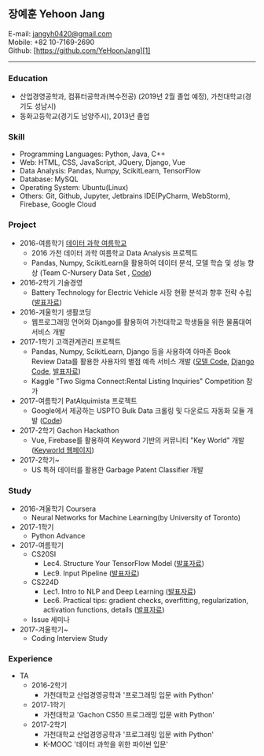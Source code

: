 ## **장예훈** Yehoon Jang
E-mail: jangyh0420@gmail.com</br>
Mobile: +82 10-7169-2690</br>
Github: [https://github.com/YeHoonJang][1]
*****
### Education
- 산업경영공학과, 컴퓨터공학과(복수전공) (2019년 2월 졸업 예정), 가천대학교(경기도 성남시)
- 동화고등학교(경기도 남양주시), 2013년 졸업

### Skill
- Programming Languages: Python, Java, C++
- Web: HTML, CSS, JavaScript, JQuery, Django, Vue
- Data Analysis: Pandas, Numpy, ScikitLearn, TensorFlow
- Database: MySQL
- Operating System: Ubuntu(Linux)
- Others: Git, Github, Jupyter, Jetbrains IDE(PyCharm, WebStorm), Firebase, Google Cloud

### Project
- 2016-여름학기 [데이터 과학 여름학교][2]
  * 2016 가천 데이터 과학 여름학교 Data Analysis 프로젝트
  * Pandas, Numpy, ScikitLearn을 활용하여 데이터 분석, 모델 학습 및 성능 향상 (Team C-Nursery Data Set , [Code][3])
- 2016-2학기 기술경영
  * Battery Technology for Electric Vehicle 시장 현황 분석과 향후 전략 수립 ([발표자료][4])
- 2016-겨울학기 생활코딩
  * 웹프로그래밍 언어와 Django를 활용하여 가천대학교 학생들을 위한 물품대여 서비스 개발
- 2017-1학기 고객관계관리 프로젝트
  * Pandas, Numpy, ScikitLearn, Django 등을 사용하여 아마존 Book Review Data를 활용한 사용자의 별점 예측 서비스 개발 ([모델 Code][5], [Django Code][6], [발표자료][7])
  * Kaggle "Two Sigma Connect:Rental Listing Inquiries" Competition 참가
- 2017-여름학기 PatAlquimista 프로젝트
  * Google에서 제공하는 USPTO Bulk Data 크롤링 및 다운로드 자동화 모듈 개발 ([Code][8])
- 2017-2학기 Gachon Hackathon
  * Vue, Firebase를 활용하여 Keyword 기반의 커뮤니티 "Key World" 개발 ([Keyworld 웹페이지][9])
- 2017-2학기~
  * US 특허 데이터를 활용한 Garbage Patent Classifier 개발

### Study
- 2016-겨울학기 Coursera
  * Neural Networks for Machine Learning(by University of Toronto)
- 2017-1학기
  * Python Advance
- 2017-여름학기
  * CS20SI
    + Lec4. Structure Your TensorFlow Model ([발표자료][10])
    + Lec9. Input Pipeline ([발표자료][11])
  * CS224D
    + Lec1. Intro to NLP and Deep Learning ([발표자료][12])
    + Lec6. Practical tips: gradient checks, overfitting, regularization,
activation functions, details ([발표자료][13])
  * Issue 세미나
- 2017-겨울학기~
  * Coding Interview Study

### Experience
- TA
  * 2016-2학기
    + 가천대학교 산업경영공학과 '프로그래밍 입문 with Python'
  * 2017-1학기
    + 가천대학교 'Gachon CS50 프로그래밍 입문 with Python'
  * 2017-2학기
    + 가천대학교 산업경영공학과 '프로그래밍 입문 with Python'
    + K-MOOC '데이터 과학을 위한 파이썬 입문'

[1]: https://github.com/YeHoonJang
[2]: https://github.com/TeamLab/data_summer_school_labs
[3]: https://github.com/YeHoonJang/data_summer_school_labs/blob/master/team/team_C/upgrade_percentage.ipynb
[4]: https://github.com/YeHoonJang/ppt/blob/master/2016/3%EC%B0%A8%EB%B0%9C%ED%91%9C%20ppt%20%EC%88%98%EC%A0%95%EB%B3%B8_%EC%88%98%EC%A0%95.pdf
[5]: https://github.com/YeHoonJang/BI_text_analysis/blob/master/maybe_finish-for(min_max).ipynb
[6]: https://github.com/YeHoonJang/Django_python_webprogramming/tree/master/bi_project/bi_project
[7]: https://github.com/YeHoonJang/ppt/blob/master/2017_1/bi/%EA%B3%A0%EA%B4%80%EA%B4%80_%EC%B5%9C%EC%A2%85.pptx
[8]: https://github.com/YeHoonJang/code_for_study/tree/master/pis/pat_demo
[9]: http://www.keyworld.me/
[10]: https://github.com/YeHoonJang/ppt/blob/master/2017_summer/cs20si/CS20SI_lec4.pdf
[11]: https://github.com/YeHoonJang/ppt/blob/master/2017_summer/cs20si/CS20SI-Lec9.Input_Pipeline%20%5B%EC%9E%90%EB%8F%99%20%EC%A0%80%EC%9E%A5%5D.pdf
[12]: https://github.com/YeHoonJang/ppt/blob/master/2017_summer/cs224d/LEC1_Intro_NLP.pdf
[13]: https://github.com/YeHoonJang/ppt/blob/master/2017_summer/cs224d/lec6_Neural_Tips_Tricks.pdf

